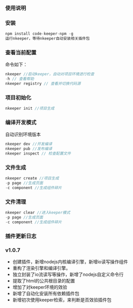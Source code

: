 ### 使用说明

### 安装
```javascript
npm install code-keeper-npm -g
运行nkeeper，等待nkeeper自动安装相关插件包
```

### 查看当前配置
命令如下：
```javascript
nkeeper //启动keeper，自动对项目环境进行检查
-h // 查看帮助
nkeeper registry // 查看并切换代码源
```

### 项目初始化
```javascript
nkeeper init //项目生成
```

### 编译开发模式
自动识别环境版本
```javascript
nkeeper dev //开发编译
nkeeper pub //发布编译
nkeeper inspect // 检查配置文件
```

### 文件生成
```javascript
nkeeper create //项目生成
-p page //生成页面
-c component //生成组件碎片
```

### 文件清理
```javascript
nkeeper clear //进入keeper模式
-p page //生成页面
-c component //生成组件碎片
```

### 插件更新日志

### v1.0.7
- 创建插件，新增nodejs内核编译引擎，新增io读写操作组件
- 重构了渲染引擎和编译引擎。
- 独立封装了io流读写等操作，新增了nodejs自定义命令行
- 提取了html的公共根目录的配置
- 增加了对keeper环境的效验
- 新增了自动化安装所有依赖插件包
- 新增初次使用keeper检索，来判断是否效验插件包
